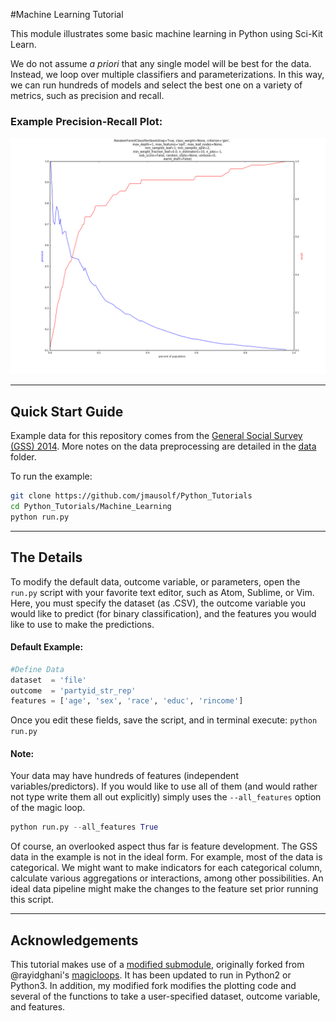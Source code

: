 #Machine Learning Tutorial

This module illustrates some basic machine learning in Python using Sci-Kit Learn.

We do not assume *a priori* that any single model will be best for the data. Instead, we loop over multiple classifiers and parameterizations. In this way, we can run hundreds of models and select the best one on a variety of metrics, such as precision and recall.

### Example Precision-Recall Plot:

![](example.png)

---

## Quick Start Guide

Example data for this repository comes from the [General Social Survey (GSS) 2014](http://gss.norc.org/get-the-data/stata). More notes on the data preprocessing are detailed in the [data](data/) folder.

To run the example:

```bash
git clone https://github.com/jmausolf/Python_Tutorials
cd Python_Tutorials/Machine_Learning
python run.py
```

---

## The Details

To modify the default data, outcome variable, or parameters, open the `run.py` script with your favorite text editor, such as Atom, Sublime, or Vim. Here, you must specify the dataset (as .CSV), the outcome variable you would like to predict (for binary classification), and the features you would like to use to make the predictions.

#### Default Example:

```python
#Define Data
dataset  = 'file'
outcome  = 'partyid_str_rep'
features = ['age', 'sex', 'race', 'educ', 'rincome']
```

Once you edit these fields, save the script, and in terminal execute: `python run.py`

#### Note:

Your data may have hundreds of features (independent variables/predictors). If you would like to use all of them (and would rather not type write them all out explicitly) simply uses the `--all_features` option of the magic loop.

```python
python run.py --all_features True
```

Of course, an overlooked aspect thus far is feature development. The GSS data in the example is not in the ideal form. For example, most of the data is categorical. We might want to make indicators for each categorical column, calculate various aggregations or interactions, among other possibilities. An ideal data pipeline might make the changes to the feature set prior running this script.

---

## Acknowledgements

This tutorial makes use of a [modified submodule](https://github.com/jmausolf/magicloops), originally forked from @rayidghani's [magicloops](https://github.com/rayidghani/magicloops). It has been updated to run in Python2 or Python3. In addition, my modified fork modifies the plotting code and several of the functions to take a user-specified dataset, outcome variable, and features. 
